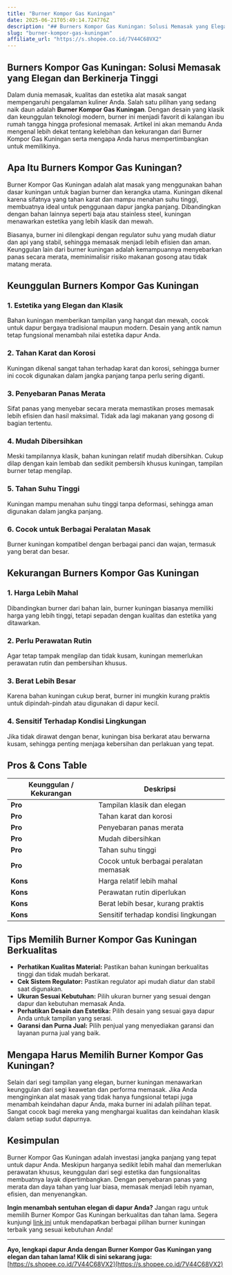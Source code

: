 ```yaml
---
title: "Burner Kompor Gas Kuningan"
date: 2025-06-21T05:49:14.724776Z
description: "## Burners Kompor Gas Kuningan: Solusi Memasak yang Elegan dan Berkinerja Tinggi..."
slug: "burner-kompor-gas-kuningan"
affiliate_url: "https://s.shopee.co.id/7V44C68VX2"
---
```

## Burners Kompor Gas Kuningan: Solusi Memasak yang Elegan dan Berkinerja Tinggi

Dalam dunia memasak, kualitas dan estetika alat masak sangat mempengaruhi pengalaman kuliner Anda. Salah satu pilihan yang sedang naik daun adalah **Burner Kompor Gas Kuningan**. Dengan desain yang klasik dan keunggulan teknologi modern, burner ini menjadi favorit di kalangan ibu rumah tangga hingga profesional memasak. Artikel ini akan memandu Anda mengenal lebih dekat tentang kelebihan dan kekurangan dari Burner Kompor Gas Kuningan serta mengapa Anda harus mempertimbangkan untuk memilikinya.

## Apa Itu Burners Kompor Gas Kuningan?

Burner Kompor Gas Kuningan adalah alat masak yang menggunakan bahan dasar kuningan untuk bagian burner dan kerangka utama. Kuningan dikenal karena sifatnya yang tahan karat dan mampu menahan suhu tinggi, membuatnya ideal untuk penggunaan dapur jangka panjang. Dibandingkan dengan bahan lainnya seperti baja atau stainless steel, kuningan menawarkan estetika yang lebih klasik dan mewah.

Biasanya, burner ini dilengkapi dengan regulator suhu yang mudah diatur dan api yang stabil, sehingga memasak menjadi lebih efisien dan aman. Keunggulan lain dari burner kuningan adalah kemampuannya menyebarkan panas secara merata, meminimalisir risiko makanan gosong atau tidak matang merata.

## Keunggulan Burners Kompor Gas Kuningan

### 1. Estetika yang Elegan dan Klasik
Bahan kuningan memberikan tampilan yang hangat dan mewah, cocok untuk dapur bergaya tradisional maupun modern. Desain yang antik namun tetap fungsional menambah nilai estetika dapur Anda.

### 2. Tahan Karat dan Korosi
Kuningan dikenal sangat tahan terhadap karat dan korosi, sehingga burner ini cocok digunakan dalam jangka panjang tanpa perlu sering diganti.

### 3. Penyebaran Panas Merata
Sifat panas yang menyebar secara merata memastikan proses memasak lebih efisien dan hasil maksimal. Tidak ada lagi makanan yang gosong di bagian tertentu.

### 4. Mudah Dibersihkan
Meski tampilannya klasik, bahan kuningan relatif mudah dibersihkan. Cukup dilap dengan kain lembab dan sedikit pembersih khusus kuningan, tampilan burner tetap mengilap.

### 5. Tahan Suhu Tinggi
Kuningan mampu menahan suhu tinggi tanpa deformasi, sehingga aman digunakan dalam jangka panjang.

### 6. Cocok untuk Berbagai Peralatan Masak
Burner kuningan kompatibel dengan berbagai panci dan wajan, termasuk yang berat dan besar.

## Kekurangan Burners Kompor Gas Kuningan

### 1. Harga Lebih Mahal
Dibandingkan burner dari bahan lain, burner kuningan biasanya memiliki harga yang lebih tinggi, tetapi sepadan dengan kualitas dan estetika yang ditawarkan.

### 2. Perlu Perawatan Rutin
Agar tetap tampak mengilap dan tidak kusam, kuningan memerlukan perawatan rutin dan pembersihan khusus.

### 3. Berat Lebih Besar
Karena bahan kuningan cukup berat, burner ini mungkin kurang praktis untuk dipindah-pindah atau digunakan di dapur kecil.

### 4. Sensitif Terhadap Kondisi Lingkungan
Jika tidak dirawat dengan benar, kuningan bisa berkarat atau berwarna kusam, sehingga penting menjaga kebersihan dan perlakuan yang tepat.

## Pros & Cons Table

| Keunggulan / Kekurangan             | Deskripsi                                       |
|-------------------------------------|------------------------------------------------|
| **Pro**                            | Tampilan klasik dan elegan                     |
| **Pro**                            | Tahan karat dan korosi                        |
| **Pro**                            | Penyebaran panas merata                       |
| **Pro**                            | Mudah dibersihkan                            |
| **Pro**                            | Tahan suhu tinggi                            |
| **Pro**                            | Cocok untuk berbagai peralatan memasak      |
| **Kons**                           | Harga relatif lebih mahal                   |
| **Kons**                           | Perawatan rutin diperlukan                   |
| **Kons**                           | Berat lebih besar, kurang praktis          |
| **Kons**                           | Sensitif terhadap kondisi lingkungan       |

## Tips Memilih Burner Kompor Gas Kuningan Berkualitas

- **Perhatikan Kualitas Material:** Pastikan bahan kuningan berkualitas tinggi dan tidak mudah berkarat.
- **Cek Sistem Regulator:** Pastikan regulator api mudah diatur dan stabil saat digunakan.
- **Ukuran Sesuai Kebutuhan:** Pilih ukuran burner yang sesuai dengan dapur dan kebutuhan memasak Anda.
- **Perhatikan Desain dan Estetika:** Pilih desain yang sesuai gaya dapur Anda untuk tampilan yang serasi.
- **Garansi dan Purna Jual:** Pilih penjual yang menyediakan garansi dan layanan purna jual yang baik.

## Mengapa Harus Memilih Burner Kompor Gas Kuningan?

Selain dari segi tampilan yang elegan, burner kuningan menawarkan keunggulan dari segi keawetan dan performa memasak. Jika Anda menginginkan alat masak yang tidak hanya fungsional tetapi juga menambah keindahan dapur Anda, maka burner ini adalah pilihan tepat. Sangat cocok bagi mereka yang menghargai kualitas dan keindahan klasik dalam setiap sudut dapurnya.

## Kesimpulan

Burner Kompor Gas Kuningan adalah investasi jangka panjang yang tepat untuk dapur Anda. Meskipun harganya sedikit lebih mahal dan memerlukan perawatan khusus, keunggulan dari segi estetika dan fungsionalitas membuatnya layak dipertimbangkan. Dengan penyebaran panas yang merata dan daya tahan yang luar biasa, memasak menjadi lebih nyaman, efisien, dan menyenangkan.

**Ingin menambah sentuhan elegan di dapur Anda?** Jangan ragu untuk memilih Burner Kompor Gas Kuningan berkualitas dan tahan lama. Segera kunjungi [link ini](https://s.shopee.co.id/7V44C68VX2) untuk mendapatkan berbagai pilihan burner kuningan terbaik yang sesuai kebutuhan Anda!

---

**Ayo, lengkapi dapur Anda dengan Burner Kompor Gas Kuningan yang elegan dan tahan lama! Klik di sini sekarang juga:** [https://s.shopee.co.id/7V44C68VX2](https://s.shopee.co.id/7V44C68VX2)